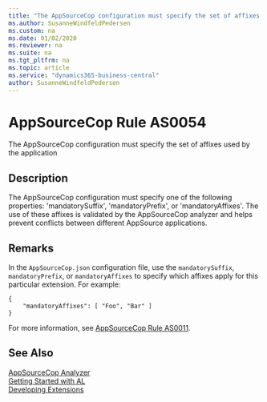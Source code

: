 ```yaml
---
title: "The AppSourceCop configuration must specify the set of affixes used by the application"
ms.author: SusanneWindfeldPedersen
ms.custom: na
ms.date: 01/02/2020
ms.reviewer: na
ms.suite: na
ms.tgt_pltfrm: na
ms.topic: article
ms.service: "dynamics365-business-central"
author: SusanneWindfeldPedersen
---
```

[//]: # (START>DO_NOT_EDIT)
[//]: # (IMPORTANT:Do not edit any of the content between here and the END>DO_NOT_EDIT.)
[//]: # (Any modifications should be made in the .xml files in the ModernDev repo.)
# AppSourceCop Rule AS0054
The AppSourceCop configuration must specify the set of affixes used by the application  

## Description
The AppSourceCop configuration must specify one of the following properties: 'mandatorySuffix', 'mandatoryPrefix', or 'mandatoryAffixes'. The use of these affixes is validated by the AppSourceCop analyzer and helps prevent conflicts between different AppSource applications.

[//]: # (IMPORTANT: END>DO_NOT_EDIT)

## Remarks
In the `AppSourceCop.json` configuration file, use the `mandatorySuffix`, `mandatoryPrefix`, or `mandatoryAffixes` to specify which affixes apply for this particular extension. For example:

```
{
    "mandatoryAffixes": [ "Foo", "Bar" ]
}
```
For more information, see [AppSourceCop Rule AS0011](appsourcecop-as0011-identifiersmusthaveaffix.md).

## See Also  
[AppSourceCop Analyzer](appsourcecop.md)  
[Getting Started with AL](../devenv-get-started.md)  
[Developing Extensions](../devenv-dev-overview.md)  